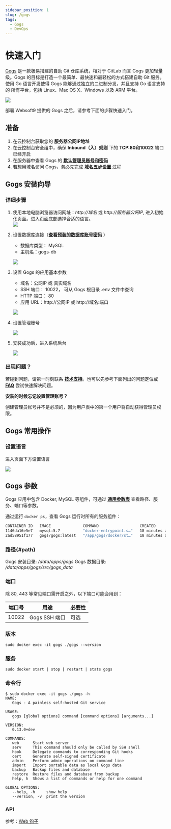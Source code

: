 ```yaml
---
sidebar_position: 1
slug: /gogs
tags:
  - Gogs
  - DevOps
---
```


# 快速入门

[Gogs](https://gogs.io/) 是一款极易搭建的自助 Git 仓库系统，相对于 GitLab 而言 Gogs 更加轻量级。Gogs 的目标是打造一个最简单、最快速和最轻松的方式搭建自助 Git 服务。使用 Go 语言开发使得 Gogs 能够通过独立的二进制分发，并且支持 Go 语言支持的 所有平台，包括 Linux、Mac OS X、Windows 以及 ARM 平台。 

![](https://libs.websoft9.com/Websoft9/DocsPicture/zh/gogs/gogs-guistart-websoft9.png)



部署 Websoft9 提供的 Gogs 之后，请参考下面的步骤快速入门。

## 准备

1. 在云控制台获取您的 **服务器公网IP地址** 
2. 在云控制台安全组中，确保 **Inbound（入）规则** 下的 **TCP:80和10022** 端口已经开启
3. 在服务器中查看 Gogs 的 **[默认管理员账号和密码](./user/credentials)**  
4. 若想用域名访问  Gogs，务必先完成 **[域名五步设置](./administrator/domain_step)** 过程

## Gogs 安装向导

### 详细步骤

1. 使用本地电脑浏览器访问网址：*http://域名* 或 *http://服务器公网IP*, 进入初始化页面。进入页面底部选择合适的语言。  
    ![](http://libs.websoft9.com/Websoft9/DocsPicture/zh/gogs/gogs-language-websoft9.png)

2. 设置数据库连接（**[查看预装的数据库账号密码](./user/credentials)** ）

   - 数据库类型： MySQL
   - 主机名：gogs-db

    ![](http://libs.websoft9.com/Websoft9/DocsPicture/zh/gogs/gogs-db-websoft9.png)

2. 设置 Gogs 的应用基本参数   

   - 域名：公网IP 或 真实域名
   - SSH 端口： 10022， 可从 Gogs 根目录 .env 文件中查询
   - HTTP 端口： 80
   - 应用 URL：http://公网IP  或  http://域名:端口

   ![](http://libs.websoft9.com/Websoft9/DocsPicture/zh/gogs/gogs-admin-websoft9.png)

3. 设置管理账号  

   ![](http://libs.websoft9.com/Websoft9/DocsPicture/zh/gogs/gogs-installadmin-websoft9.png)

4. 安装成功后，进入系统后台 

   ![](http://libs.websoft9.com/Websoft9/DocsPicture/zh/gogs/gogs-dashboard-websoft9.png)


### 出现问题？

若碰到问题，请第一时刻联系 **[技术支持](./helpdesk)**。也可以先参考下面列出的问题定位或  **[FAQ](./faq#setup)** 尝试快速解决问题。

**安装的时候忘记设置管理账号？**  

创建管理员帐号并不是必须的，因为用户表中的第一个用户将自动获得管理员权限。


## Gogs 常用操作

### 设置语言

进入页面下方设置语言  

   ![](http://libs.websoft9.com/Websoft9/DocsPicture/zh/gogs/gogs-language-websoft9.png)

## Gogs 参数

Gogs 应用中包含 Docker, MySQL 等组件，可通过 **[通用参数表](./administrator/parameter)** 查看路径、服务、端口等参数。 

通过运行 `docker ps`，查看 Gogs 运行时所有的服务组件：   

```bash
CONTAINER ID   IMAGE              COMMAND                  CREATED          STATUS                    PORTS                                                                                NAMES
1146da16e5e7   mysql:5.7          "docker-entrypoint.s…"   18 minutes ago   Up 18 minutes             3306/tcp, 33060/tcp                                                                  gogs-db
2ad58951f177   gogs/gogs:latest   "/app/gogs/docker/st…"   18 minutes ago   Up 18 minutes (healthy)   0.0.0.0:10022->22/tcp, :::10022->22/tcp, 0.0.0.0:9001->3000/tcp, :::9001->3000/tcp   gogs
```

### 路径{#path}

Gogs 安装目录: */data/apps/gogs* 
Gogs 数据目录: */data/apps/gogs/src/gogs_data* 

### 端口

除 80, 443 等常见端口需开启之外，以下端口可能会用到：  

| 端口号 | 用途                                          | 必要性 |
| ------ | --------------------------------------------- | ------ |
| 10022   | Gogs SSH 端口 | 可选   |

### 版本

```shell
sudo docker exec -it gogs ./gogs --version
```

### 服务

```shell
sudo docker start | stop | restart | stats gogs
```

### 命令行

```
$ sudo docker exec -it gogs ./gogs -h
NAME:
   Gogs - A painless self-hosted Git service

USAGE:
   gogs [global options] command [command options] [arguments...]

VERSION:
   0.13.0+dev

COMMANDS:
   web      Start web server
   serv     This command should only be called by SSH shell
   hook     Delegate commands to corresponding Git hooks
   cert     Generate self-signed certificate
   admin    Perform admin operations on command line
   import   Import portable data as local Gogs data
   backup   Backup files and database
   restore  Restore files and database from backup
   help, h  Shows a list of commands or help for one command

GLOBAL OPTIONS:
   --help, -h     show help
   --version, -v  print the version
```

### API

参考：[Web 钩子](https://gogs.io/docs/features/webhook)

